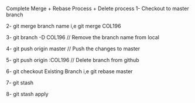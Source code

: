 Complete Merge + Rebase Process + Delete process
1- Checkout to master branch

2- git merge branch name i,e git merge COL196

3- git branch -D COL196   // Remove the branch name from local

4- git push origin master // Push the changes to master

5- git push origin :COL196 // Delete branch from github

6- git checkout Existing Branch i,e git rebase master

7- git stash

8- git stash apply
